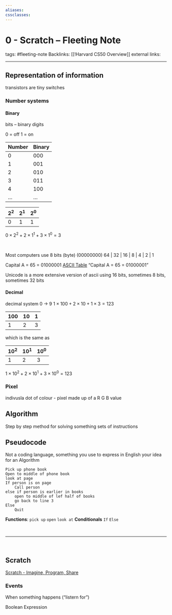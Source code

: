```yaml
---
aliases: 
cssclasses:
---
```


# 0 - Scratch – Fleeting Note 
tags: #fleeting-note 
Backlinks: [[!Harvard CS50 Overview]]
external links:

---
## Representation of information

transistors are tiny switches

### Number systems 
#### Binary
bits – binary digits

0 = off
1 = on

| Number | Binary |
| ------ | ------ |
| 0      | 000    |
| 1      | 001    |
| 2      | 010    |
| 3      | 011    |
| 4      | 100    |
| …      | …      |

| $2^2$ | $2^1$ | $2^0$ |
| ----- | ----- | ----- |
| 0     | 1     | 1     |

$0 \times 2^{2}+2 \times 1^{1}+3 \times 1^{0}=3$

<br>

Most computers use 8 bits (byte) (00000000)
64  | 32  | 16  | 8   | 4   | 2   | 1


Capital A = 65 = 01000001
[ASCII Table](https://www.rapidtables.com/code/text/ascii-table.html)
“Capital A = 65 = 01000001”

Unicode is a more extensive version of ascii using 16 bits, sometimes 8 bits, sometimes 32 bits


#### Decimal
decimal system 0 → 9
$1 \times 100 + 2 \times 10 + 1 \times 3 = 123$

| 100 | 10  | 1   |
| --- | --- | --- |
| 1   | 2   | 3   |

which is the same as

| $10^2$ | $10^1$ | $10^0$ |
| ------ | ------ | ------ |
| 1      | 2      | 3      | 

$1 \times 10^{2}+2 \times 10^{1}+3 \times 10^{0}=123$

### Pixel
indivusla dot of colour - pixel
made up of a R G B value

## Algorithm
Step by step method  for solving something 
sets of instructions

## Pseudocode
Not a coding language, something you use to express in English your idea for an Algorithm

```
Pick up phone book 
Open to middle of phone book 
look at page 
If person is on page 
	Call person
else if person is earlier in books 
	open to middle of lef half of books
	go back to line 3 
Else
	Quit
```

**Functions**:
`pick up` `open` `look at`
**Conditionals**
`If` `Else`

<br>

---

<br>

## Scratch
[Scratch - Imagine, Program, Share](https://scratch.mit.edu)

### Events
When something happens (“listern for”)

Boolean Expression

